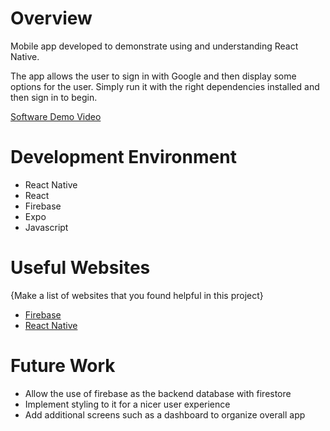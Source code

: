# Overview

Mobile app developed to demonstrate using and understanding React Native.

The app  allows the user to sign in with Google and then display some options for the user. Simply run it with the right dependencies installed and then sign in to begin.


[Software Demo Video](https://youtu.be/Nq_0vlrj9KA)

# Development Environment

* React Native
* React
* Firebase
* Expo
* Javascript

# Useful Websites

{Make a list of websites that you found helpful in this project}
* [Firebase](https://firebase.google.com/docs)
* [React Native](https://reactnative.dev/docs/environment-setup)

# Future Work

* Allow the use of firebase as the backend database with firestore
* Implement styling to it for a nicer user experience
* Add additional screens such as a dashboard to organize overall app

